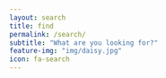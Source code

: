 ```yaml
---
layout: search
title: find
permalink: /search/
subtitle: "What are you looking for?"
feature-img: "img/daisy.jpg"
icon: fa-search
---
```


